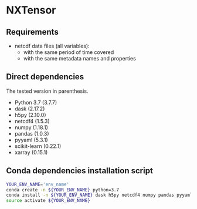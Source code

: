 # NXTensor

## Requirements

- netcdf data files (all variables):
    - with the same period of time covered
    - with the same metadata names and properties

## Direct dependencies

The tested version in parenthesis.

- Python 3.7 (3.7.7)
- dask (2.17.2)
- h5py (2.10.0)
- netcdf4 (1.5.3)
- numpy (1.18.1)
- pandas (1.0.3)
- pyyaml (5.3.1)
- scikit-learn (0.22.1)
- xarray (0.15.1)

## Conda dependencies installation script

```bash
YOUR_ENV_NAME='env_name'
conda create -n ${YOUR_ENV_NAME} python=3.7
conda install -n ${YOUR_ENV_NAME} dask h5py netcdf4 numpy pandas pyyaml scikit-learn xarray
source activate ${YOUR_ENV_NAME}
```
